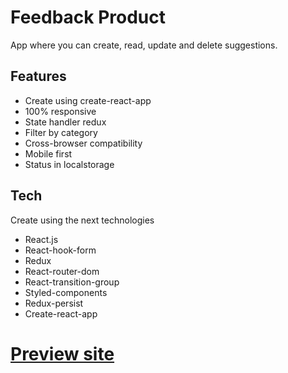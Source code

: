 # Feedback Product

App where you can create, read, update and delete suggestions.

## Features

- Create using create-react-app
- 100% responsive
- State handler redux
- Filter by category
- Cross-browser compatibility
- Mobile first
- Status in localstorage
## Tech

Create using the next technologies
- React.js
- React-hook-form
- Redux
- React-router-dom
- React-transition-group
- Styled-components
- Redux-persist
- Create-react-app



# [Preview site]


[preview site]: https://quizzical-liskov-0bd86c.netlify.app/
